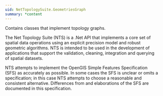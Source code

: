```yaml
---
uid: NetTopologySuite.GeometriesGraph
summary: *content
---
```

Contains classes that implement topology graphs.

The Net Topology Suite (NTS) is a .Net API that implements a core set of spatial data operations using an explicit precision model and robust geometric algorithms. NTS is intended to be used in the development of applications that support the validation, cleaning, integration and querying of spatial datasets.

NTS attempts to implement the OpenGIS Simple Features Specification (SFS) as accurately as possible. In some cases the SFS is unclear or omits a specification; in this case NTS attempts to choose a reasonable and consistent alternative. Differences from and elaborations of the SFS are documented in this specification.
